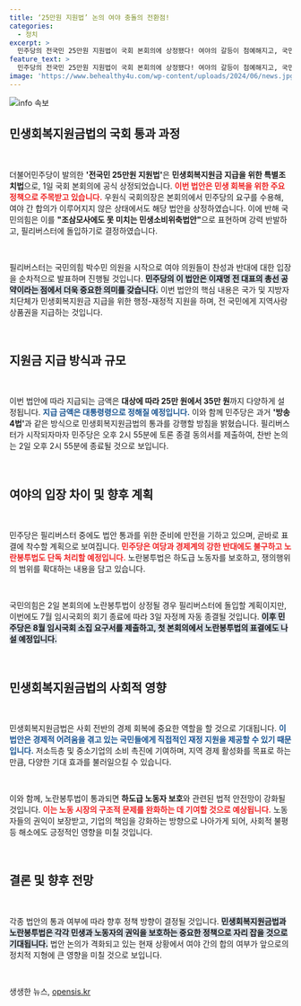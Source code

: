 ```yaml
---
title: ‘25만원 지원법’ 논의 여야 충돌의 전환점!
categories:
  - 정치
excerpt: >
  민주당의 전국민 25만원 지원법이 국회 본회의에 상정됐다! 여야의 갈등이 첨예해지고, 국민의힘은 필리버스터에 돌입했는데… 과연 이 법안의 운명은? 클릭해서 자세히 알아보세요!
feature_text: >
  민주당의 전국민 25만원 지원법이 국회 본회의에 상정됐다! 여야의 갈등이 첨예해지고, 국민의힘은 필리버스터에 돌입했는데… 과연 이 법안의 운명은? 클릭해서 자세히 알아보세요!
image: 'https://www.behealthy4u.com/wp-content/uploads/2024/06/news.jpg'
---
```


<p><img src="https://www.behealthy4u.com/wp-content/uploads/2024/06/news.jpg" alt="info 속보" /></p>

<h2 data-ke-size="size26">민생회복지원금법의 국회 통과 과정</h2>

<p data-ke-size="size16">&nbsp;</p>

<p>더불어민주당이 발의한 <strong>'전국민 25만원 지원법'</strong>은 <strong>민생회복지원금 지급을 위한 특별조치법</strong>으로, 1일 국회 본회의에 공식 상정되었습니다. <b><span style="color: #ee2323;">이번 법안은 민생 회복을 위한 주요 정책으로 주목받고 있습니다.</span></b>  우원식 국회의장은 본회의에서 민주당의 요구를 수용해, 여야 간 합의가 이루어지지 않은 상태에서도 해당 법안을 상정하였습니다. 이에 반해 국민의힘은 이를 <strong>"조삼모사에도 못 미치는 민생소비위축법안"</strong>으로 표현하며 강력 반발하고, 필리버스터에 돌입하기로 결정하였습니다.</p>

<p data-ke-size="size16">&nbsp;</p>

<p>필리버스터는 국민의힘 박수민 의원을 시작으로 여야 의원들이 찬성과 반대에 대한 입장을 순차적으로 발표하며 진행될 것입니다. <b><span style="background-color: #21538527;">민주당의 이 법안은 이재명 전 대표의 총선 공약이라는 점에서 더욱 중요한 의미를 갖습니다.</span></b> 이번 법안의 핵심 내용은 국가 및 지방자치단체가 민생회복지원금 지급을 위한 행정-재정적 지원을 하며, 전 국민에게 지역사랑상품권을 지급하는 것입니다.</p>

<p data-ke-size="size16">&nbsp;</p>

<h2 data-ke-size="size26">지원금 지급 방식과 규모</h2>

<p data-ke-size="size16">&nbsp;</p>

<p>이번 법안에 따라 지급되는 금액은 <strong>대상에 따라 25만 원에서 35만 원</strong>까지 다양하게 설정됩니다. <b><span style="color: #1a5490;">지급 금액은 대통령령으로 정해질 예정입니다.</span></b> 이와 함께 민주당은 과거 <strong>'방송 4법'</strong>과 같은 방식으로 민생회복지원금법의 통과를 강행할 방침을 밝혔습니다. 필리버스터가 시작되자마자 민주당은 오후 2시 55분에 토론 종결 동의서를 제출하여, 찬반 논의는 2일 오후 2시 55분에 종료될 것으로 보입니다.</p>

<p data-ke-size="size16">&nbsp;</p>

<h2 data-ke-size="size26">여야의 입장 차이 및 향후 계획</h2>

<p data-ke-size="size16">&nbsp;</p>

<p>민주당은 필리버스터 중에도 법안 통과를 위한 준비에 만전을 기하고 있으며, 곧바로 표결에 착수할 계획으로 보여집니다. <b><span style="color: #ee2323;">민주당은 여당과 경제계의 강한 반대에도 불구하고 노란봉투법도 단독 처리할 예정입니다.</span></b> 노란봉투법은 하도급 노동자를 보호하고, 쟁의행위의 범위를 확대하는 내용을 담고 있습니다.</p>

<p data-ke-size="size16">&nbsp;</p>

<p>국민의힘은 2일 본회의에 노란봉투법이 상정될 경우 필리버스터에 돌입할 계획이지만, 이번에도 7월 임시국회의 회기 종료에 따라 3일 자정께 자동 종결될 것입니다. <b><span style="background-color: #21538527;">이후 민주당은 8월 임시국회 소집 요구서를 제출하고, 첫 본회의에서 노란봉투법의 표결에도 나설 예정입니다.</span></b></p>

<p data-ke-size="size16">&nbsp;</p>

<h2 data-ke-size="size26">민생회복지원금법의 사회적 영향</h2>

<p data-ke-size="size16">&nbsp;</p>

<p>민생회복지원금법은 사회 전반의 경제 회복에 중요한 역할을 할 것으로 기대됩니다. <b><span style="color: #1a5490;">이 법안은 경제적 어려움을 겪고 있는 국민들에게 직접적인 재정 지원을 제공할 수 있기 때문입니다.</span></b> 저소득층 및 중소기업의 소비 촉진에 기여하며, 지역 경제 활성화를 목표로 하는 만큼, 다양한 기대 효과를 불러일으킬 수 있습니다.</p>

<p data-ke-size="size16">&nbsp;</p>

<p>이와 함께, 노란봉투법이 통과되면 <strong>하도급 노동자 보호</strong>와 관련된 법적 안전망이 강화될 것입니다. <b><span style="color: #ee2323;">이는 노동 시장의 구조적 문제를 완화하는 데 기여할 것으로 예상됩니다.</span></b> 노동자들의 권익이 보장받고, 기업의 책임을 강화하는 방향으로 나아가게 되어, 사회적 불평등 해소에도 긍정적인 영향을 미칠 것입니다.</p>

<p data-ke-size="size16">&nbsp;</p>

<h2 data-ke-size="size26">결론 및 향후 전망</h2>

<p data-ke-size="size16">&nbsp;</p>

<p>각종 법안의 통과 여부에 따라 향후 정책 방향이 결정될 것입니다. <b><span style="background-color: #21538527;">민생회복지원금법과 노란봉투법은 각각 민생과 노동자의 권익을 보호하는 중요한 정책으로 자리 잡을 것으로 기대됩니다.</span></b> 법안 논의가 격화되고 있는 현재 상황에서 여야 간의 합의 여부가 앞으로의 정치적 지형에 큰 영향을 미칠 것으로 보입니다.</p>

<p data-ke-size="size16">&nbsp;</p>
생생한 뉴스, <a href="https://opensis.kr" rel="dofollow">opensis.kr</a>


